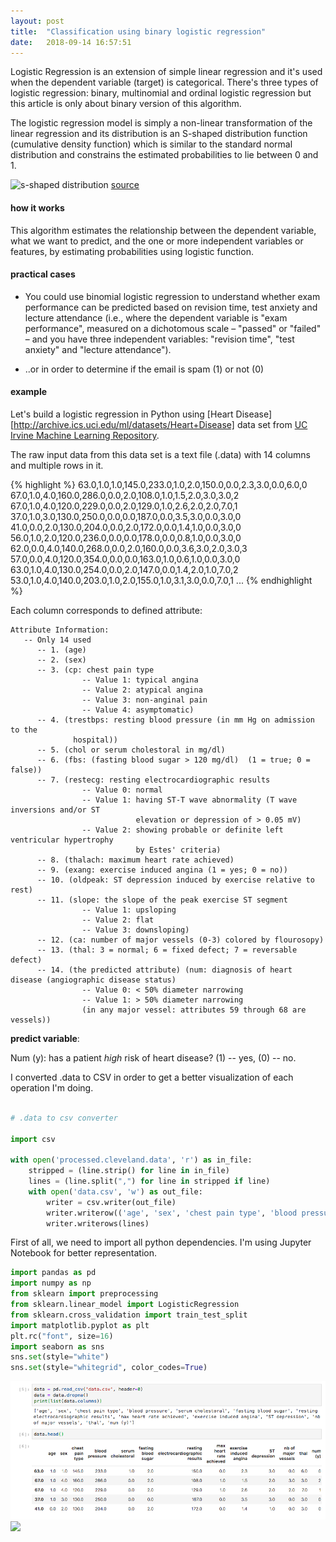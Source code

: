 ```yaml
---
layout: post
title:  "Classification using binary logistic regression"
date:   2018-09-14 16:57:51
---
```


Logistic Regression is an extension of simple linear regression  and it's used when the dependent variable (target) is categorical. There's three types of logistic regression: binary, multinomial and ordinal logistic regression but this article is only about binary version of this algorithm.


The logistic regression model is simply a non-linear transformation of the linear regression and its distribution is an S-shaped distribution function (cumulative density function) which is similar to the standard
normal distribution and constrains the estimated probabilities to lie between 0
and 1.

![s-shaped distribution](http://blog.datumbox.com/wp-content/uploads/2013/11/multinomial-logistic-regression.png)
[source][s-shaped]

#### how it works

This algorithm estimates the relationship between the dependent variable, what we want to predict, and the one or more independent variables or features, by estimating probabilities using logistic function.


#### practical cases

* You could use binomial logistic regression to understand whether exam performance can be predicted based on revision time, test anxiety and lecture attendance (i.e., where the dependent variable is "exam performance", measured on a dichotomous scale – "passed" or "failed" – and you have three independent variables: "revision time", "test anxiety" and "lecture attendance").

* ..or in order to determine if the email is spam (1) or not (0)

#### example

Let's build a logistic regression in Python using [Heart Disease][http://archive.ics.uci.edu/ml/datasets/Heart+Disease] data set from [UC Irvine Machine Learning Repository][data].

The raw input data from this data set is a text file (.data) with 14 columns and multiple rows in it.

{% highlight %}
63.0,1.0,1.0,145.0,233.0,1.0,2.0,150.0,0.0,2.3,3.0,0.0,6.0,0
67.0,1.0,4.0,160.0,286.0,0.0,2.0,108.0,1.0,1.5,2.0,3.0,3.0,2
67.0,1.0,4.0,120.0,229.0,0.0,2.0,129.0,1.0,2.6,2.0,2.0,7.0,1
37.0,1.0,3.0,130.0,250.0,0.0,0.0,187.0,0.0,3.5,3.0,0.0,3.0,0
41.0,0.0,2.0,130.0,204.0,0.0,2.0,172.0,0.0,1.4,1.0,0.0,3.0,0
56.0,1.0,2.0,120.0,236.0,0.0,0.0,178.0,0.0,0.8,1.0,0.0,3.0,0
62.0,0.0,4.0,140.0,268.0,0.0,2.0,160.0,0.0,3.6,3.0,2.0,3.0,3
57.0,0.0,4.0,120.0,354.0,0.0,0.0,163.0,1.0,0.6,1.0,0.0,3.0,0
63.0,1.0,4.0,130.0,254.0,0.0,2.0,147.0,0.0,1.4,2.0,1.0,7.0,2
53.0,1.0,4.0,140.0,203.0,1.0,2.0,155.0,1.0,3.1,3.0,0.0,7.0,1
...
{% endhighlight %}


Each column corresponds to defined attribute:

```
Attribute Information:
   -- Only 14 used
      -- 1. (age)       
      -- 2. (sex)       
      -- 3. (cp: chest pain type
                -- Value 1: typical angina
                -- Value 2: atypical angina
                -- Value 3: non-anginal pain
                -- Value 4: asymptomatic)        
      -- 4. (trestbps: resting blood pressure (in mm Hg on admission to the
              hospital))  
      -- 5. (chol or serum cholestoral in mg/dl)      
      -- 6. (fbs: (fasting blood sugar > 120 mg/dl)  (1 = true; 0 =         false))       
      -- 7. (restecg: resting electrocardiographic results
                -- Value 0: normal
                -- Value 1: having ST-T wave abnormality (T wave inversions and/or ST
                            elevation or depression of > 0.05 mV)
                -- Value 2: showing probable or definite left ventricular hypertrophy
                            by Estes' criteria)   
      -- 8. (thalach: maximum heart rate achieved)   
      -- 9. (exang: exercise induced angina (1 = yes; 0 = no))     
      -- 10. (oldpeak: ST depression induced by exercise relative to rest)   
      -- 11. (slope: the slope of the peak exercise ST segment
                -- Value 1: upsloping
                -- Value 2: flat
                -- Value 3: downsloping)     
      -- 12. (ca: number of major vessels (0-3) colored by flourosopy)        
      -- 13. (thal: 3 = normal; 6 = fixed defect; 7 = reversable defect)      
      -- 14. (the predicted attribute) (num: diagnosis of heart disease (angiographic disease status)
                -- Value 0: < 50% diameter narrowing
                -- Value 1: > 50% diameter narrowing
                (in any major vessel: attributes 59 through 68 are vessels))
```
**predict variable**:

Num (y): has a patient *high* risk of heart disease? (1) -- yes, (0) -- no.

I converted .data to CSV in order to get a better visualization of each operation I'm doing.  

```python

# .data to csv converter

import csv

with open('processed.cleveland.data', 'r') as in_file:
    stripped = (line.strip() for line in in_file)
    lines = (line.split(",") for line in stripped if line)
    with open('data.csv', 'w') as out_file:
        writer = csv.writer(out_file)
        writer.writerow(('age', 'sex', 'chest pain type', 'blood pressure', 'serum cholestoral', 'fasting blood sugar', 'resting electrocardiographic results', 'max heart rate achieved', 'exercise induced angina', 'ST depression', 'nb of major vessels', 'thal', 'num (y)'))
        writer.writerows(lines)

```

First of all, we need to import all python dependencies. I'm using Jupyter Notebook for better representation.

```python
import pandas as pd
import numpy as np
from sklearn import preprocessing
from sklearn.linear_model import LogisticRegression
from sklearn.cross_validation import train_test_split
import matplotlib.pyplot as plt
plt.rc("font", size=16)
import seaborn as sns
sns.set(style="white")
sns.set(style="whitegrid", color_codes=True)
```

![data image](../assets/img/classification-using-binary-logistic-regression/1.png)
<img src="{{ site.baseurl }}/assets/img/classification-using-binary-logistic-regression/1.png">




[s-shaped]: http://blog.datumbox.com/wp-content/uploads/2013/11/multinomial-logistic-regression.png
[data]: http://archive.ics.uci.edu/ml/index.php
[data_source]: http://archive.ics.uci.edu/ml/datasets/Heart+Disease
